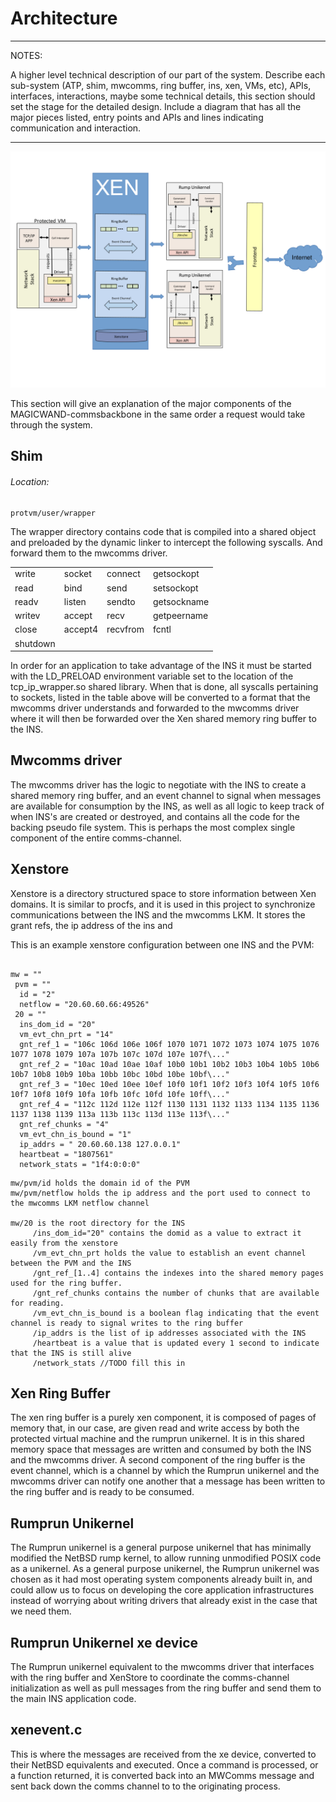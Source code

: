 
Architecture
============
***

NOTES:

A higher level technical description of our part of the system. Describe each sub-system
(ATP, shim, mwcomms, ring buffer, ins, xen, VMs, etc), APIs, interfaces, interactions, maybe some
technical details, this section should set the stage for the detailed design. Include a diagram
that has all the major pieces listed, entry points and APIs and lines indicating communication
and interaction.

***

![INS Architecture diagram](ins_diagram.png)


This section will give an explanation of the major components of the MAGICWAND-commsbackbone in the same order a request would take through the system.

## Shim 

###### Location:
```
protvm/user/wrapper
```
The wrapper directory contains code that is compiled into a shared object and preloaded by the dynamic linker to intercept the following syscalls.  And forward them to the mwcomms driver.


|          |         |          |             |
|:---------|---------|----------|:------------|
| write    | socket  | connect  | getsockopt  |
| read     | bind    | send     | setsockopt  |
| readv    | listen  | sendto   | getsockname |
| writev   | accept  | recv     | getpeername |
| close    | accept4 | recvfrom | fcntl       |
| shutdown |         |          |             |



In order for an application to take advantage of the INS it must be started with the LD_PRELOAD environment variable set to the location of the tcp_ip_wrapper.so shared library.  When that is done, all syscalls pertaining to sockets, listed in the table above will be converted to a format that the mwcomms driver understands and forwarded to the mwcomms driver where it will then be forwarded over the Xen shared memory ring buffer to the INS.

## Mwcomms driver

The mwcomms driver has the logic to negotiate with the INS to create a shared memory ring buffer, and an event channel to signal when messages are available for consumption by the INS, as well as all logic to keep track of when INS's are created or destroyed, and contains all the code for the backing pseudo file system.  This is perhaps the most complex single component of the entire comms-channel.

## Xenstore

Xenstore is a directory structured space to store information between Xen domains.  It is similar to procfs, and it is used in this project to synchronize communications between the INS and the mwcomms LKM.  It stores the grant refs, the ip address of the ins and 

This is an example xenstore configuration between one INS and the PVM:

```

mw = ""
 pvm = ""
  id = "2"
  netflow = "20.60.60.66:49526"
 20 = ""
  ins_dom_id = "20"
  vm_evt_chn_prt = "14"
  gnt_ref_1 = "106c 106d 106e 106f 1070 1071 1072 1073 1074 1075 1076 1077 1078 1079 107a 107b 107c 107d 107e 107f\..."
  gnt_ref_2 = "10ac 10ad 10ae 10af 10b0 10b1 10b2 10b3 10b4 10b5 10b6 10b7 10b8 10b9 10ba 10bb 10bc 10bd 10be 10bf\..."
  gnt_ref_3 = "10ec 10ed 10ee 10ef 10f0 10f1 10f2 10f3 10f4 10f5 10f6 10f7 10f8 10f9 10fa 10fb 10fc 10fd 10fe 10ff\..."
  gnt_ref_4 = "112c 112d 112e 112f 1130 1131 1132 1133 1134 1135 1136 1137 1138 1139 113a 113b 113c 113d 113e 113f\..."
  gnt_ref_chunks = "4"
  vm_evt_chn_is_bound = "1"
  ip_addrs = " 20.60.60.138 127.0.0.1"
  heartbeat = "1807561"
  network_stats = "1f4:0:0:0"

```

```
mw/pvm/id holds the domain id of the PVM
mw/pvm/netflow holds the ip address and the port used to connect to the mwcomms LKM netflow channel

mw/20 is the root directory for the INS
     /ins_dom_id="20" contains the domid as a value to extract it easily from the xenstore
     /vm_evt_chn_prt holds the value to establish an event channel between the PVM and the INS
     /gnt_ref_[1..4] contains the indexes into the shared memory pages used for the ring buffer.
     /gnt_ref_chunks contains the number of chunks that are available for reading.
     /vm_evt_chn_is_bound is a boolean flag indicating that the event channel is ready to signal writes to the ring buffer
     /ip_addrs is the list of ip addresses associated with the INS
     /heartbeat is a value that is updated every 1 second to indicate that the INS is still alive
     /network_stats //TODO fill this in

```

## Xen Ring Buffer

The xen ring buffer is a purely xen component, it is composed of pages of memory that, in our case, are given read and write access by both the protected virtual machine and the rumprun unikernel.  It is in this shared memory space that messages are written and consumed by both the INS and the mwcomms driver.  A second component of the ring buffer is the event channel, which is a channel by which the Rumprun unikernel and the mwcomms driver can notify one another that a message has been written to the ring buffer and is ready to be consumed.

## Rumprun Unikernel

The Rumprun unikernel is a general purpose unikernel that has minimally modified the NetBSD rump kernel, to allow running unmodified POSIX code as a unikernel.  As a general purpose unikernel, the Rumprun unikernel was chosen as it had most operating system components already built in, and could allow us to focus on developing the core application infrastructures instead of worrying about writing drivers that already exist in the case that we need them.

## Rumprun Unikernel xe device

The Rumprun unikernel equivalent to the mwcomms driver that interfaces with the ring buffer and XenStore to coordinate the comms-channel initialization as well as pull messages from the ring buffer and send them to the main INS application code.

## xenevent.c

This is where the messages are received from the xe device, converted to their NetBSD equivalents and executed.  Once a command is processed, or a function returned, it is converted back into an MWComms message and sent back down the comms channel to to the originating process.

